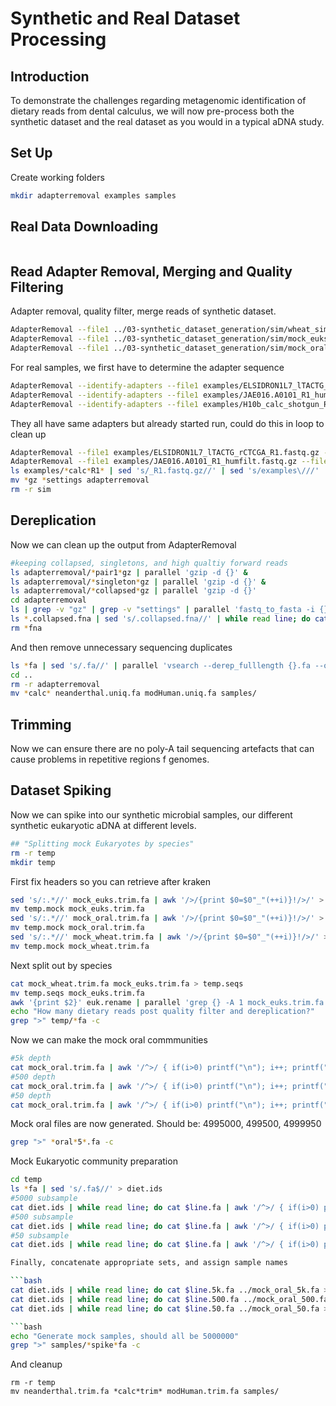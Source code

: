 # Synthetic and Real Dataset Processing

## Introduction

To demonstrate the challenges regarding metagenomic identification of dietary
reads from dental calculus, we will now pre-process both the synthetic dataset
and the real dataset as you would in a typical aDNA study.

## Set Up

Create working folders

```bash
mkdir adapterremoval examples samples
```

## Real Data Downloading

<!-- Allie: Missing the download commands for real samples -->

```bash

```

## Read Adapter Removal, Merging and Quality Filtering

Adapter removal, quality filter, merge reads of synthetic dataset.

```bash
AdapterRemoval --file1 ../03-synthetic_dataset_generation/sim/wheat_sim_s1.fq.gz --file2 ../03-synthetic_dataset_generation/sim/wheat_sim_s2.fq.gz --trimns --trimqualities --minquality 25 --gzip --collapse --basename mock_wheat --minlength 25 &
AdapterRemoval --file1 ../03-synthetic_dataset_generation/sim/mock_euks_sim_s1.fq.gz --file2 ../03-synthetic_dataset_generation/sim/mock_euks_sim_s2.fq.gz --trimns --trimqualities --minquality 25 --gzip --collapse --basename mock_euks --minlength 25 &
AdapterRemoval --file1 ../03-synthetic_dataset_generation/sim/mock_oral_sim_s1.fq.gz --file2 ../03-synthetic_dataset_generation/sim/mock_oral_sim_s2.fq.gz --trimns --trimqualities --minquality 25 --gzip --collapse --basename mock_oral --minlength 25
```

For real samples, we first have to determine the adapter sequence

```bash
AdapterRemoval --identify-adapters --file1 examples/ELSIDRON1L7_lTACTG_rCTCGA_R1.fastq.gz --file2 examples/ELSIDRON1L7_lTACTG_rCTCGA_R2.fastq.gz
AdapterRemoval --identify-adapters --file1 examples/JAE016.A0101_R1_humfilt.fastq.gz --file2 examples/JAE016.A0101_R2_humfilt.fastq.gz
AdapterRemoval --identify-adapters --file1 examples/H10b_calc_shotgun_R1.fastq.gz --file2 examples/H10b_calc_shotgun_R2.fastq.gz
```

They all have same adapters but already started run, could do this in loop to
clean up

```bash
AdapterRemoval --file1 examples/ELSIDRON1L7_lTACTG_rCTCGA_R1.fastq.gz --file2 examples/ELSIDRON1L7_lTACTG_rCTCGA_R2.fastq.gz --trimns --trimqualities --minquality 25 --gzip --collapse --basename neanderthal --minlength 25 --adapter1 AGATCGGAAGAGCACACGTCTGAACTCCAGTCACNNNNNNATCTCGTATGCCGTCTTCTGCTTG --adapter2 AGATCGGAAGAGCGTCGTGTAGGGAAAGAGTGTAGATCTCGGTGGTCGCCGTATCATT &
AdapterRemoval --file1 examples/JAE016.A0101_R1_humfilt.fastq.gz --file2 examples/JAE016.A0101_R2_humfilt.fastq.gz --trimns --trimqualities --minquality 25 --gzip --collapse --basename modHuman --minlength 25 --adapter1 AGATCGGAAGAGCACACGTCTGAACTCCAGTCACNNNNNNATCTCGTATGCCGTCTTCTGCTTG --adapter2 AGATCGGAAGAGCGTCGTGTAGGGAAAGAGTGTAGATCTCGGTGGTCGCCGTATCATT
ls examples/*calc*R1* | sed 's/_R1.fastq.gz//' | sed 's/examples\///' | parallel 'AdapterRemoval --file1 examples/{}_R1.fastq.gz --file2 examples/{}_R2.fastq.gz --trimns --trimqualities --minquality 25 --gzip --collapse --basename {} --minlength 25 --adapter1 AGATCGGAAGAGCACACGTCTGAACTCCAGTCACNNNNNNATCTCGTATGCCGTCTTCTGCTTG --adapter2 AGATCGGAAGAGCGTCGTGTAGGGAAAGAGTGTAGATCTCGGTGGTCGCCGTATCATT'
mv *gz *settings adapterremoval
rm -r sim
```

## Dereplication

Now we can clean up the output from AdapterRemoval

```bash
#keeping collapsed, singletons, and high qualtiy forward reads
ls adapterremoval/*pair1*gz | parallel 'gzip -d {}' &
ls adapterremoval/*singleton*gz | parallel 'gzip -d {}' &
ls adapterremoval/*collapsed*gz | parallel 'gzip -d {}' 
cd adapterremoval
ls | grep -v "gz" | grep -v "settings" | parallel 'fastq_to_fasta -i {} -o {}.fna'
ls *.collapsed.fna | sed 's/.collapsed.fna//' | while read line; do cat $line.collapsed.fna $line.collapsed.truncated.fna $line.pair1.fna $line.pair1.truncated.fna $line.singletons.fna $line.singletons.truncated.fna > $line.fa; done 
rm *fna

```
And then remove unnecessary sequencing duplicates

```bash
ls *fa | sed 's/.fa//' | parallel 'vsearch --derep_fulllength {}.fa --output ../{}.uniq.fa'
cd ..
rm -r adapterremoval
mv *calc* neanderthal.uniq.fa modHuman.uniq.fa samples/
```

## Trimming

Now we can ensure there are no poly-A tail sequencing artefacts that can cause
problems in repetitive regions f genomes.

## Dataset Spiking

Now we can spike into our synthetic microbial samples, our different synthetic
eukaryotic aDNA at different levels.

```bash
## "Splitting mock Eukaryotes by species"
rm -r temp
mkdir temp
```

First fix headers so you can retrieve after kraken

```bash
sed 's/:.*//' mock_euks.trim.fa | awk '/>/{print $0=$0"_"(++i)}!/>/' > temp.mock
mv temp.mock mock_euks.trim.fa
sed 's/:.*//' mock_oral.trim.fa | awk '/>/{print $0=$0"_"(++i)}!/>/' > temp.mock
mv temp.mock mock_oral.trim.fa
sed 's/:.*//' mock_wheat.trim.fa | awk '/>/{print $0=$0"_"(++i)}!/>/' > temp.mock
mv temp.mock mock_wheat.trim.fa
```

Next split out by species

```bash
cat mock_wheat.trim.fa mock_euks.trim.fa > temp.seqs
mv temp.seqs mock_euks.trim.fa
awk '{print $2}' euk.rename | parallel 'grep {} -A 1 mock_euks.trim.fa > temp/{}.fa'
echo "How many dietary reads post quality filter and dereplication?"
grep ">" temp/*fa -c
```

Now we can make the mock oral commmunities

```bash
#5k depth
cat mock_oral.trim.fa | awk '/^>/ { if(i>0) printf("\n"); i++; printf("%s\t",$0); next;} {printf("%s",$0);} END { printf("\n");}' | shuf | head -n 4995000 | awk '{printf("%s\n%s\n",$1,$2)}' > mock_oral_5k.fa
#500 depth
cat mock_oral.trim.fa | awk '/^>/ { if(i>0) printf("\n"); i++; printf("%s\t",$0); next;} {printf("%s",$0);} END { printf("\n");}' | shuf | head -n 4999500 | awk '{printf("%s\n%s\n",$1,$2)}' > mock_oral_500.fa
#50 depth
cat mock_oral.trim.fa | awk '/^>/ { if(i>0) printf("\n"); i++; printf("%s\t",$0); next;} {printf("%s",$0);} END { printf("\n");}' | shuf | head -n 4999950 | awk '{printf("%s\n%s\n",$1,$2)}' > mock_oral_50.fa
```

Mock oral files are now generated. Should be: 4995000, 499500, 4999950

```bash
grep ">" *oral*5*.fa -c
```

Mock Eukaryotic community preparation

```bash
cd temp
ls *fa | sed 's/.fa$//' > diet.ids
#5000 subsample
cat diet.ids | while read line; do cat $line.fa | awk '/^>/ { if(i>0) printf("\n"); i++; printf("%s\t",$0); next;} {printf("%s",$0);} END { printf("\n");}' | shuf | head -n 5000 | awk '{printf("%s\n%s\n",$1,$2)}' > $line.5k.fa; done &
#500 subsample
cat diet.ids | while read line; do cat $line.fa | awk '/^>/ { if(i>0) printf("\n"); i++; printf("%s\t",$0); next;} {printf("%s",$0);} END { printf("\n");}' | shuf | head -n 500 | awk '{printf("%s\n%s\n",$1,$2)}' > $line.500.fa; done &
#50 subsample
cat diet.ids | while read line; do cat $line.fa | awk '/^>/ { if(i>0) printf("\n"); i++; printf("%s\t",$0); next;} {printf("%s",$0);} END { printf("\n");}' | shuf | head -n 50 | awk '{printf("%s\n%s\n",$1,$2)}' > $line.50.fa; done

Finally, concatenate appropriate sets, and assign sample names

```bash
cat diet.ids | while read line; do cat $line.5k.fa ../mock_oral_5k.fa > ../samples/$line.5k.spike.fa; done &
cat diet.ids | while read line; do cat $line.500.fa ../mock_oral_500.fa > ../samples/$line.500.spike.fa; done &
cat diet.ids | while read line; do cat $line.50.fa ../mock_oral_50.fa > ../samples/$line.50.spike.fa; done

```bash
echo "Generate mock samples, should all be 5000000"
grep ">" samples/*spike*fa -c
```
And cleanup

```
rm -r temp
mv neanderthal.trim.fa *calc*trim* modHuman.trim.fa samples/
```